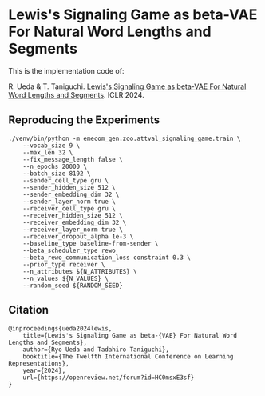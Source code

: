 # Lewis's Signaling Game as beta-VAE For Natural Word Lengths and Segments

This is the implementation code of:

R. Ueda & T. Taniguchi.
[Lewis's Signaling Game as beta-VAE For Natural Word Lengths and Segments](https://openreview.net/forum?id=HC0msxE3sf).
ICLR 2024.

## Reproducing the Experiments
```
./venv/bin/python -m emecom_gen.zoo.attval_signaling_game.train \
    --vocab_size 9 \
    --max_len 32 \
    --fix_message_length false \
    --n_epochs 20000 \
    --batch_size 8192 \
    --sender_cell_type gru \
    --sender_hidden_size 512 \
    --sender_embedding_dim 32 \
    --sender_layer_norm true \
    --receiver_cell_type gru \
    --receiver_hidden_size 512 \
    --receiver_embedding_dim 32 \
    --receiver_layer_norm true \
    --receiver_dropout_alpha 1e-3 \
    --baseline_type baseline-from-sender \
    --beta_scheduler_type rewo
    --beta_rewo_communication_loss constraint 0.3 \
    --prior_type receiver \
    --n_attributes ${N_ATTRIBUTES} \
    --n_values ${N_VALUES} \
    --random_seed ${RANDOM_SEED}

```
## Citation
```
@inproceedings{ueda2024lewis,
    title={Lewis's Signaling Game as beta-{VAE} For Natural Word Lengths and Segments},
    author={Ryo Ueda and Tadahiro Taniguchi},
    booktitle={The Twelfth International Conference on Learning Representations},
    year={2024},
    url={https://openreview.net/forum?id=HC0msxE3sf}
}
```
